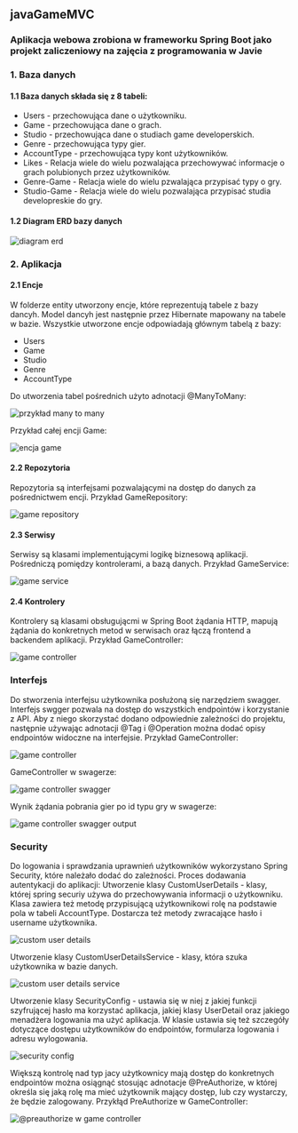 ## javaGameMVC

### Aplikacja webowa zrobiona w frameworku Spring Boot jako projekt zaliczeniowy na zajęcia z programowania w Javie

### 1. Baza danych
#### 1.1 Baza danych składa się z 8 tabeli:

- Users - przechowująca dane o użytkowniku.
- Game - przechowująca dane o grach.
- Studio - przechowująca dane o studiach game developerskich.
- Genre - przechowująca typy gier.
- AccountType - przechowująca typy kont użytkowników.
- Likes - Relacja wiele do wielu pozwalająca przechowywać informacje o grach polubionych przez użytkowników.
- Genre-Game - Relacja wiele do wielu pzwalająca przypisać typy o gry.
- Studio-Game - Relacja wiele do wielu pozwalająca przypisać studia developreskie do gry.

#### 1.2 Diagram ERD bazy danych

![diagram erd](./images/java_project_erd.png)

### 2. Aplikacja
#### 2.1 Encje

W folderze entity utworzony encje, które reprezentują tabele z bazy dancyh. Model dancyh jest następnie przez Hibernate mapowany na tabele w bazie.
Wszystkie utworzone encje odpowiadają głównym tabelą z bazy:
- Users
- Game
- Studio
- Genre
- AccountType

Do utworzenia tabel pośrednich użyto adnotacji @ManyToMany:

![przykład many to many](./images/many_to_many.png)

Przykład całej encji Game:

![encja game](./images/game.png)

#### 2.2 Repozytoria

Repozytoria są interfejsami pozwalającymi na dostęp do danych za pośrednictwem encji.
Przykład GameRepository:

![game repository](./images/game_repository.png)

#### 2.3 Serwisy

Serwisy są klasami implementującymi logikę biznesową aplikacji. Pośredniczą pomiędzy kontrolerami, a bazą danych.
Przykład GameService:

![game service](./images/game_service.png)

#### 2.4 Kontrolery

Kontrolery są klasami obsługującmi w Spring Boot żądania HTTP, mapują żądania do konkretnych metod w serwisach oraz 
łączą frontend a backendem aplikacji.
Przykład GameController:

![game controller](./images/game_controller.png)

### Interfejs

Do stworzenia interfejsu użytkownika posłużoną się narzędziem swagger. Interfejs swgger pozwala na dostęp do wszystkich
endpointów i korzystanie z API. Aby z niego skorzystać dodano odpowiednie zależności do projektu, następnie używając 
adnotacji @Tag i @Operation można dodać opisy endpointów widoczne na interfejsie.
Przykład GameController:

![game controller](./images/interface1.png)

GameController w swagerze:

![game controller swagger](./images/interface2.png)

Wynik żądania pobrania gier po id typu gry w swagerze:

![game controller swagger output](./images/interface3.png)

### Security

Do logowania i sprawdzania uprawnień użytkowników wykorzystano Spring Security, które należało dodać do zależności.
Proces dodawania autentykacji do aplikacji:
Utworzenie klasy CustomUserDetails - klasy, której spring securiy używa do przechowywania informacji o użytkowniku. 
Klasa zawiera też metodę przypisującą użytkownikowi rolę na podstawie pola w tabeli AccountType. Dostarcza też metody 
zwracające hasło i username użytkownika.

![custom user details](./images/security1.png)

Utworzenie klasy CustomUserDetailsService - klasy, która szuka użytkownika w bazie danych.

![custom user details service](./images/security2.png)

Utworzenie klasy SecurityConfig - ustawia się w niej z jakiej funkcji szyfrującej hasło ma korzystać aplikacja, 
jakiej klasy UserDetail oraz jakiego menadżera logowania ma użyć aplikacja. W klasie ustawia się też szczegóły dotyczące
dostępu użytkowników do endpointów, formularza logowania i adresu wylogowania.

![security config](./images/security3.png)

Większą kontrolę nad typ jacy użytkownicy mają dostęp do konkretnych endpointów można osiągnąć stosując adnotacje
@PreAuthorize, w której określa się jaką rolę ma mieć użytkownik mający dostęp, lub czy wystarczy, że będzie zalogowany.
Przykłąd PreAuthorize w GameController:

![@preauthorize w game controller](./images/security4.png)